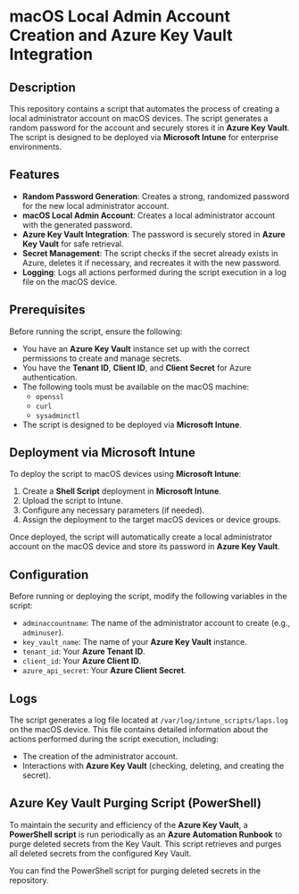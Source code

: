 # macOS Local Admin Account Creation and Azure Key Vault Integration

## Description

This repository contains a script that automates the process of creating a local administrator account on macOS devices. The script generates a random password for the account and securely stores it in **Azure Key Vault**. The script is designed to be deployed via **Microsoft Intune** for enterprise environments.

## Features

- **Random Password Generation**: Creates a strong, randomized password for the new local administrator account.
- **macOS Local Admin Account**: Creates a local administrator account with the generated password.
- **Azure Key Vault Integration**: The password is securely stored in **Azure Key Vault** for safe retrieval.
- **Secret Management**: The script checks if the secret already exists in Azure, deletes it if necessary, and recreates it with the new password.
- **Logging**: Logs all actions performed during the script execution in a log file on the macOS device.

## Prerequisites

Before running the script, ensure the following:

- You have an **Azure Key Vault** instance set up with the correct permissions to create and manage secrets.
- You have the **Tenant ID**, **Client ID**, and **Client Secret** for Azure authentication.
- The following tools must be available on the macOS machine:
  - `openssl`
  - `curl`
  - `sysadminctl`
- The script is designed to be deployed via **Microsoft Intune**.

## Deployment via Microsoft Intune

To deploy the script to macOS devices using **Microsoft Intune**:

1. Create a **Shell Script** deployment in **Microsoft Intune**.
2. Upload the script to Intune.
3. Configure any necessary parameters (if needed).
4. Assign the deployment to the target macOS devices or device groups.

Once deployed, the script will automatically create a local administrator account on the macOS device and store its password in **Azure Key Vault**.

## Configuration

Before running or deploying the script, modify the following variables in the script:

- `adminaccountname`: The name of the administrator account to create (e.g., `adminuser`).
- `key_vault_name`: The name of your **Azure Key Vault** instance.
- `tenant_id`: Your **Azure Tenant ID**.
- `client_id`: Your **Azure Client ID**.
- `azure_api_secret`: Your **Azure Client Secret**.

## Logs

The script generates a log file located at `/var/log/intune_scripts/laps.log` on the macOS device. This file contains detailed information about the actions performed during the script execution, including:

- The creation of the administrator account.
- Interactions with **Azure Key Vault** (checking, deleting, and creating the secret).

## Azure Key Vault Purging Script (PowerShell)

To maintain the security and efficiency of the **Azure Key Vault**, a **PowerShell script** is run periodically as an **Azure Automation Runbook** to purge deleted secrets from the Key Vault. This script retrieves and purges all deleted secrets from the configured Key Vault. 

You can find the PowerShell script for purging deleted secrets in the repository.
